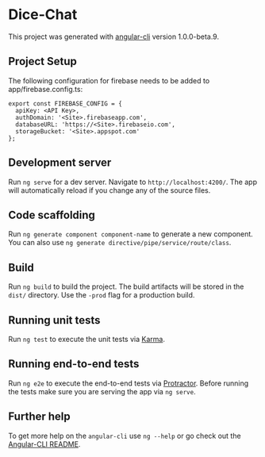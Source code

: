 # Dice-Chat
This project was generated with [angular-cli](https://github.com/angular/angular-cli) version 1.0.0-beta.9.

## Project Setup
The following configuration for firebase needs to be added to app/firebase.config.ts:
```
export const FIREBASE_CONFIG = {
  apiKey: <API Key>,
  authDomain: '<Site>.firebaseapp.com',
  databaseURL: 'https://<Site>.firebaseio.com',
  storageBucket: '<Site>.appspot.com'
};
```

## Development server
Run `ng serve` for a dev server. Navigate to `http://localhost:4200/`. The app will automatically reload if you change any of the source files.

## Code scaffolding
Run `ng generate component component-name` to generate a new component. You can also use `ng generate directive/pipe/service/route/class`.

## Build
Run `ng build` to build the project. The build artifacts will be stored in the `dist/` directory. Use the `-prod` flag for a production build.

## Running unit tests
Run `ng test` to execute the unit tests via [Karma](https://karma-runner.github.io).

## Running end-to-end tests
Run `ng e2e` to execute the end-to-end tests via [Protractor](http://www.protractortest.org/). 
Before running the tests make sure you are serving the app via `ng serve`.


## Further help
To get more help on the `angular-cli` use `ng --help` or go check out the [Angular-CLI README](https://github.com/angular/angular-cli/blob/master/README.md).
